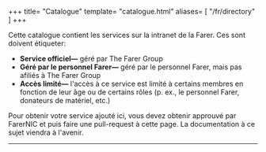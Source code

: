 +++
title= "Catalogue"
template= "catalogue.html"
aliases= [ "/fr/directory" ]
+++

Cette catalogue contient les services sur la intranet de la Farer. Ces sont doivent étiqueter:
  - **Service officiel—** géré par The Farer Group
  - **Géré par le personnel Farer—** géré par le personnel Farer, mais pas afiliés à The Farer Group
  - **Accès limité—** l'accès à ce service est limité à certains membres en fonction de leur âge ou de certains rôles (p. ex., le personnel Farer, donateurs de matériel, etc.)

Pour obtenir votre service ajouté ici, vous devez obtenir approuvé par FarerNIC et puis faire une pull-request à cette page. La documentation à ce sujet viendra à l'avenir.

---


